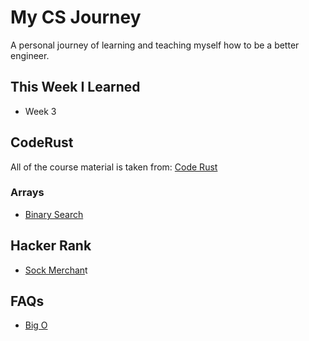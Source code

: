 # My CS Journey

A personal journey of learning and teaching myself how to be a better engineer. 

## This Week I Learned

* Week 3

## CodeRust

All of the course material is taken from: [Code Rust](https://www.educative.io/courses/coderust-hacking-the-coding-interview)

### Arrays

* [Binary Search](https://github.com/snesjhon/cs/tree/e0121b714018febf2f30465f26b64b2d948011c0/binary.js)

## Hacker Rank

* [Sock Merchan](https://github.com/snesjhon/cs/tree/e0121b714018febf2f30465f26b64b2d948011c0/sockMerchant.js)t

## FAQs

* [Big O](https://github.com/snesjhon/cs/tree/e0121b714018febf2f30465f26b64b2d948011c0/bigO.md)

